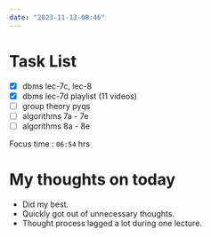 ```yaml
---
date: "2023-11-13-08:46"
---
```


# Task List

- [x] dbms lec-7c, lec-8
- [x] dbms lec-7d playlist (11 videos)
- [ ] group theory pyqs
- [ ] algorithms 7a - 7e
- [ ] algorithms 8a - 8e

Focus time : `06:54` hrs

# My thoughts on today
- Did my best.
- Quickly got out of unnecessary thoughts.
- Thought process lagged a lot during one lecture.

